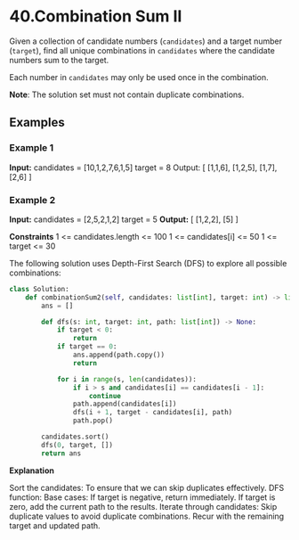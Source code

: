 # 40.Combination Sum II

Given a collection of candidate numbers (`candidates`) and a target number (`target`), find all unique combinations in `candidates` where the candidate numbers sum to the target.

Each number in `candidates` may only be used once in the combination.

**Note**: The solution set must not contain duplicate combinations.

## Examples

### Example 1
**Input:**
candidates = [10,1,2,7,6,1,5]
target = 8
Output:
[
  [1,1,6],
  [1,2,5],
  [1,7],
  [2,6]
]
### Example 2
**Input:**
candidates = [2,5,2,1,2]
target = 5
**Output:**
[
  [1,2,2],
  [5]
]

**Constraints**
1 <= candidates.length <= 100
1 <= candidates[i] <= 50
1 <= target <= 30


The following solution uses Depth-First Search (DFS) to explore all possible combinations:
```python
class Solution:
    def combinationSum2(self, candidates: list[int], target: int) -> list[list[int]]:
        ans = []

        def dfs(s: int, target: int, path: list[int]) -> None:
            if target < 0:
                return
            if target == 0:
                ans.append(path.copy())
                return

            for i in range(s, len(candidates)):
                if i > s and candidates[i] == candidates[i - 1]:
                    continue
                path.append(candidates[i])
                dfs(i + 1, target - candidates[i], path)
                path.pop()

        candidates.sort()
        dfs(0, target, [])
        return ans
```

**Explanation**

Sort the candidates: To ensure that we can skip duplicates effectively.
DFS function:
Base cases:
If target is negative, return immediately.
If target is zero, add the current path to the results.
Iterate through candidates:
Skip duplicate values to avoid duplicate combinations.
Recur with the remaining target and updated path.